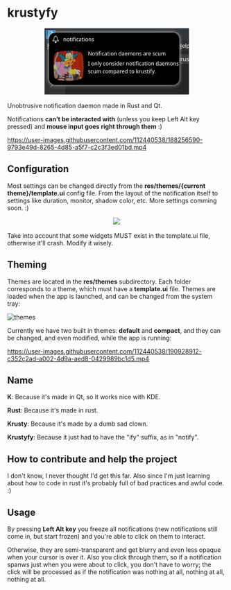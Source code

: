 # krustyfy

<p align="center">
  <img src="https://raw.githubusercontent.com/abigaliz/krustyfy/master/krustify.png">
</p>


Unobtrusive notification daemon made in Rust and Qt.

Notifications **can't be interacted with** (unless you keep Left Alt key pressed) and **mouse input goes right through them** :)


https://user-images.githubusercontent.com/112440538/188256590-9793e49d-8265-4d85-a5f7-c2c3f3ed01bd.mp4

## Configuration

Most settings can be changed directly from the **res/themes/{current theme}/template.ui** config file. From the layout of the notification itself to settings like duration, monitor, shadow color, etc. More settings comming soon. :)

<p align="center">
  <img src="https://user-images.githubusercontent.com/112440538/188322780-06a043c8-4b3f-449d-9853-3154f8788b0b.png">
</p>

Take into account that some widgets MUST exist in the template.ui file, otherwise it'll crash. Modify it wisely.



## Theming

Themes are located in the **res/themes** subdirectory. Each folder corresponds to a theme, which must have a **template.ui** file. Themes are loaded when the app is launched, and can be changed from the system tray:

![themes](https://user-images.githubusercontent.com/112440538/190928867-c006a63a-97ee-4eb5-8e2a-ccf012671547.png)

Currently we have two built in themes: **default** and **compact**, and they can be changed, and even modified, while the app is running:



https://user-images.githubusercontent.com/112440538/190928912-c352c2ad-a002-4d9a-aed8-0429989bc1d5.mp4



## Name

**K**: Because it's made in Qt, so it works nice with KDE.

**Rust**: Because it's made in rust.

**Krusty**: Because it's made by a dumb sad clown.

**Krustyfy**: Because it just had to have the "ify" suffix, as in "notify".

## How to contribute and help the project
I don't know, I never thought I'd get this far. Also since I'm just learning about how to code in rust it's probably full of bad practices and awful code. :)

## Usage

By pressing **Left Alt key** you freeze all notifications (new notifications still come in, but start frozen) and you're able to click on them to interact.

Otherwise, they are semi-transparent and get blurry and even less opaque when your cursor is over it. Also you click through them, so if a notification spanws just when you were about to click, you don't have to worry; the click will be processed as if the notification was nothing at all, nothing at all, nothing at all.
